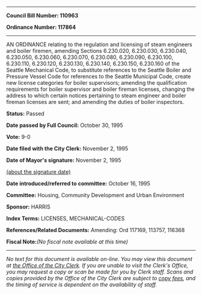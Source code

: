 

********

**Council Bill Number: 110963**
   
**Ordinance Number: 117864**
********

 AN ORDINANCE relating to the regulation and licensing of steam engineers and boiler firemen, amending Sections 6.230.020, 6.230.030, 6.230.040, 6.230.050, 6.230.060, 6.230.070, 6.230.080, 6.230.090, 6.230.100, 6.230.110, 6.230.120, 6.230.130, 6.230.140, 6.230.150, 6.230.160 of the Seattle Mechanical Code, to substitute references to the Seattle Boiler and Pressure Vessel Code for references to the Seattle Municipal Code, create new license categories for boiler supervisors; amending the qualification requirements for boiler supervisor and boiler fireman licenses, changing the address to which certain notices pertaining to steam engineer and boiler fireman licenses are sent; and amending the duties of boiler inspectors.

**Status:** Passed
   
**Date passed by Full Council:** October 30, 1995
   
**Vote:** 9-0
   
**Date filed with the City Clerk:** November 2, 1995
   
**Date of Mayor's signature:** November 2, 1995
   
[(about the signature date)](/~public/approvaldate.htm)
   
   
   
**Date introduced/referred to committee:** October 16, 1995
   
**Committee:** Housing, Community Development and Urban Environment
   
**Sponsor:** HARRIS
   
   
**Index Terms:** LICENSES, MECHANICAL-CODES

**References/Related Documents:** Amending: Ord 117169, 113757, 116368

**Fiscal Note:**_(No fiscal note available at this time)_
********

_No text for this document is available on-line. You may view this document at [the Office of the City Clerk](http://www.seattle.gov/leg/clerk/contactUs.htm). If you are unable to visit the Clerk's Office, you may request a copy or scan be made for you by Clerk staff. Scans and copies provided by the Office of the City Clerk are subject to [copy fees](http://clerk.seattle.gov/~public/clerkfees.htm), and the timing of service is dependent on the availability of staff._

